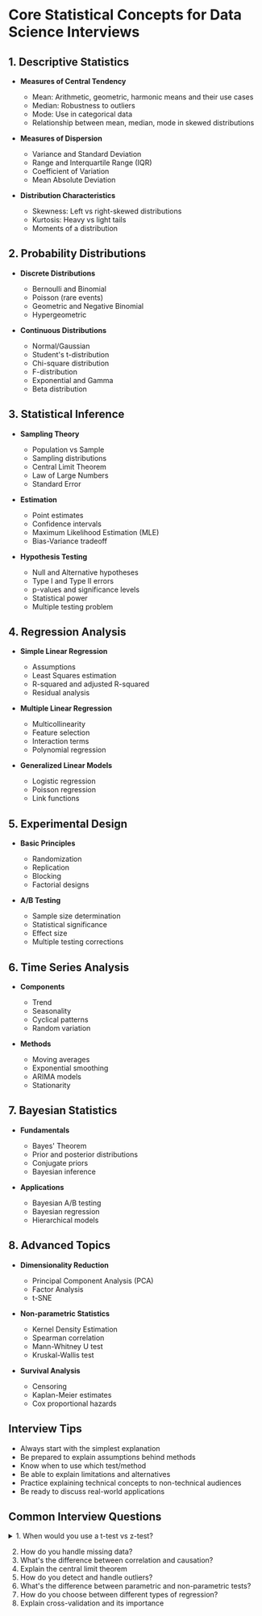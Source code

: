 # Core Statistical Concepts for Data Science Interviews

## 1. Descriptive Statistics
- **Measures of Central Tendency**
  - Mean: Arithmetic, geometric, harmonic means and their use cases
  - Median: Robustness to outliers
  - Mode: Use in categorical data
  - Relationship between mean, median, mode in skewed distributions

- **Measures of Dispersion**
  - Variance and Standard Deviation
  - Range and Interquartile Range (IQR)
  - Coefficient of Variation
  - Mean Absolute Deviation

- **Distribution Characteristics**
  - Skewness: Left vs right-skewed distributions
  - Kurtosis: Heavy vs light tails
  - Moments of a distribution

## 2. Probability Distributions
- **Discrete Distributions**
  - Bernoulli and Binomial
  - Poisson (rare events)
  - Geometric and Negative Binomial
  - Hypergeometric

- **Continuous Distributions**
  - Normal/Gaussian
  - Student's t-distribution
  - Chi-square distribution
  - F-distribution
  - Exponential and Gamma
  - Beta distribution

## 3. Statistical Inference
- **Sampling Theory**
  - Population vs Sample
  - Sampling distributions
  - Central Limit Theorem
  - Law of Large Numbers
  - Standard Error

- **Estimation**
  - Point estimates
  - Confidence intervals
  - Maximum Likelihood Estimation (MLE)
  - Bias-Variance tradeoff

- **Hypothesis Testing**
  - Null and Alternative hypotheses
  - Type I and Type II errors
  - p-values and significance levels
  - Statistical power
  - Multiple testing problem

## 4. Regression Analysis
- **Simple Linear Regression**
  - Assumptions
  - Least Squares estimation
  - R-squared and adjusted R-squared
  - Residual analysis

- **Multiple Linear Regression**
  - Multicollinearity
  - Feature selection
  - Interaction terms
  - Polynomial regression

- **Generalized Linear Models**
  - Logistic regression
  - Poisson regression
  - Link functions

## 5. Experimental Design
- **Basic Principles**
  - Randomization
  - Replication
  - Blocking
  - Factorial designs

- **A/B Testing**
  - Sample size determination
  - Statistical significance
  - Effect size
  - Multiple testing corrections

## 6. Time Series Analysis
- **Components**
  - Trend
  - Seasonality
  - Cyclical patterns
  - Random variation

- **Methods**
  - Moving averages
  - Exponential smoothing
  - ARIMA models
  - Stationarity

## 7. Bayesian Statistics
- **Fundamentals**
  - Bayes' Theorem
  - Prior and posterior distributions
  - Conjugate priors
  - Bayesian inference

- **Applications**
  - Bayesian A/B testing
  - Bayesian regression
  - Hierarchical models

## 8. Advanced Topics
- **Dimensionality Reduction**
  - Principal Component Analysis (PCA)
  - Factor Analysis
  - t-SNE

- **Non-parametric Statistics**
  - Kernel Density Estimation
  - Spearman correlation
  - Mann-Whitney U test
  - Kruskal-Wallis test

- **Survival Analysis**
  - Censoring
  - Kaplan-Meier estimates
  - Cox proportional hazards

## Interview Tips
- Always start with the simplest explanation
- Be prepared to explain assumptions behind methods
- Know when to use which test/method
- Be able to explain limitations and alternatives
- Practice explaining technical concepts to non-technical audiences
- Be ready to discuss real-world applications



## Common Interview Questions
<details>
<summary>1. When would you use a t-test vs z-test?</summary>
<br>
Let me break down the key differences between t-tests and z-tests and explain when to use each one:

Key Distinctions:

1. Population Standard Deviation
- Z-test: Used when we KNOW the population standard deviation (σ)
- T-test: Used when we DON'T know the population standard deviation and must estimate it using sample standard deviation (s)

2. Sample Size
- Z-test: Generally used for large samples (n > 30)
- T-test: Better for small samples (n < 30) because it accounts for the extra uncertainty in estimating the standard deviation

3. Distribution
- Z-test: Assumes data follows a normal distribution
- T-test: Uses Student's t-distribution, which has heavier tails than normal distribution to account for additional uncertainty

Here's a practical example:

Scenario 1: Quality Control in Large Manufacturing Plant
- Testing widget weights
- Years of historical data available
- Known population standard deviation
- Large daily samples
→ Use Z-test because you know σ and have large samples

Scenario 2: Medical Research Study
- Testing new drug effectiveness
- Small patient group (n=20)
- No known population standard deviation
- Need to estimate variance from sample
→ Use T-test because of small sample size and unknown σ

Common Interview Follow-up Questions:
1. Why does the t-distribution have heavier tails than normal distribution?
   - Because it accounts for the additional uncertainty in estimating the standard deviation
   
### Heavier Tails of T-Distribution

The t-distribution is defined as:

$t = \frac{Z}{\sqrt{V/n}}$

where:
- Z follows N(0,1)
- V follows χ²(n) (chi-square with n degrees of freedom)
- Z and V are independent

The probability density function (PDF) of t-distribution with ν degrees of freedom is:

$f(t) = \frac{\Gamma(\frac{\nu + 1}{2})}{\sqrt{\nu\pi}\Gamma(\frac{\nu}{2})}(1 + \frac{t^2}{\nu})^{-\frac{\nu + 1}{2}}$

Compare this to the normal distribution PDF:

$f(x) = \frac{1}{\sqrt{2\pi}}e^{-\frac{x^2}{2}}$

The key difference is in the tails:
- Normal distribution: Decays as $e^{-x^2/2}$
- t-distribution: Decays as $x^{-(\nu+1)}$

For small ν, the polynomial decay of t-distribution is slower than the exponential decay of normal distribution, resulting in heavier tails.


2. What happens to the t-distribution as sample size increases?
   - It approaches the normal distribution (degrees of freedom increase)

### 2. Convergence to Normal Distribution

As n → ∞, we can prove convergence using:

1. The Central Limit Theorem for V/n:
   $\frac{V/n - 1}{\sqrt{2/n}} \xrightarrow{d} N(0,1)$

2. Therefore, as n → ∞:
   $\sqrt{V/n} \xrightarrow{p} 1$

3. Thus:
   $t = \frac{Z}{\sqrt{V/n}} \xrightarrow{d} Z \sim N(0,1)$

This convergence can be quantified:
- For ν = 1: Cauchy distribution (undefined moments)
- For ν = 2: No fourth moment
- For ν = 3: No third moment
- As ν increases: Moments exist up to order ν-1
- As ν → ∞: All moments exist and match normal distribution




3. Can you use a t-test when you know the population standard deviation?
   - Yes, but it's less powerful than a z-test in this case


### 3. Power Analysis of T-test vs Z-test

The power function for a z-test:
$\pi_Z(\mu) = 1 - \Phi(z_{α/2} - \frac{\mu - \mu_0}{\sigma/\sqrt{n}}) + \Phi(-z_{α/2} - \frac{\mu - \mu_0}{\sigma/\sqrt{n}})$

The power function for a t-test:
$\pi_T(\mu) = 1 - F_t(t_{α/2,n-1} - \frac{\mu - \mu_0}{s/\sqrt{n}}) + F_t(-t_{α/2,n-1} - \frac{\mu - \mu_0}{s/\sqrt{n}})$

where:
- Φ is the standard normal CDF
- F_t is the t-distribution CDF
- z_{α/2} is the normal critical value
- t_{α/2,n-1} is the t critical value

The z-test is more powerful because:
1. |z_{α/2}| < |t_{α/2,n-1}| for any α and n
2. Using known σ eliminates estimation uncertainty
3. Therefore: $\pi_Z(\mu) > \pi_T(\mu)$ for any μ ≠ μ₀

Quantitatively, for α = 0.05:
- n = 10: t-test needs ~10% larger sample size for same power
- n = 30: Difference reduces to ~3%
- n > 100: Difference becomes negligible (<1%)


</details>

2. How do you handle missing data?
3. What's the difference between correlation and causation?
4. Explain the central limit theorem
5. How do you detect and handle outliers?
6. What's the difference between parametric and non-parametric tests?
7. How do you choose between different types of regression?
8. Explain cross-validation and its importance